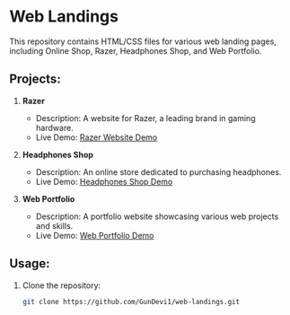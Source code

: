 # Web Landings

This repository contains HTML/CSS files for various web landing pages, including Online Shop, Razer, Headphones Shop, and Web Portfolio.

## Projects:

1. **Razer**
   - Description: A website for Razer, a leading brand in gaming hardware.
   - Live Demo: [Razer Website Demo](https://eclectic-melba-c4c4fc.netlify.app/)

2. **Headphones Shop**
   - Description: An online store dedicated to purchasing headphones.
   - Live Demo: [Headphones Shop Demo](https://silver-gaufre-5ea6b5.netlify.app/)

3. **Web Portfolio**
   - Description: A portfolio website showcasing various web projects and skills.
   - Live Demo: [Web Portfolio Demo](https://app.netlify.com/sites/helpful-churros-7eb5df/overview)

## Usage:

1. Clone the repository:

   ```bash
   git clone https://github.com/GunDevi1/web-landings.git
